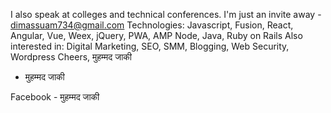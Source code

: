 
I also speak at colleges and technical conferences. I'm just an invite away - dimassuam734@gmail.com
Technologies:
Javascript, Fusion, React, Angular, Vue, Weex, jQuery, PWA, AMP
Node, Java, Ruby on Rails
Also interested in:
Digital Marketing, SEO, SMM, Blogging, Web Security, Wordpress
Cheers,
मुहम्मद जाकी
- मुहम्मद जाकी

 Facebook - मुहम्मद जाकी 
